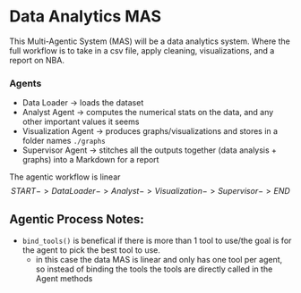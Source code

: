 # Data Analytics MAS
This Multi-Agentic System (MAS) will be a data analytics system. Where the full workflow is to take in a csv file, apply cleaning, visualizations, and a report on NBA.

### Agents 
- Data Loader -> loads the dataset
- Analyst Agent -> computes the numerical stats on the data, and any other important values it seems
- Visualization Agent -> produces graphs/visualizations and stores in a folder names   `./graphs`
- Supervisor Agent -> stitches all the outputs together (data analysis + graphs) into a Markdown for a report

The agentic workflow is linear
$$START -> DataLoader -> Analyst -> Visualization -> Supervisor -> END$$

## Agentic Process Notes:
- `bind_tools()` is benefical if there is more than 1 tool to use/the goal is for the agent to pick the best tool to use.
    - in this case the data MAS is linear and only has one tool per agent, so instead of binding the tools the tools are directly called in the Agent methods

